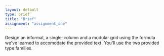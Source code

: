 ```yaml
---
layout: default
type: brief
title: "Brief"
assignment: "assignment_one"
---
```

Design an informal, a single-column and a modular grid using the formula we've learned to accomodate the provided text. You'll use the two provided type families.
